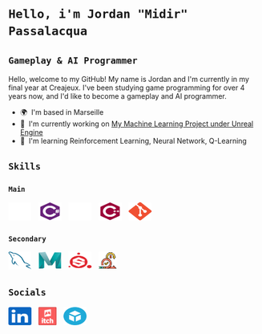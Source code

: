 # `Hello, i'm Jordan "Midir" Passalacqua`
## `Gameplay & AI Programmer`

Hello, welcome to my GitHub!
My name is Jordan and I'm currently in my final year at Creajeux. I've been studying game programming for over 4 years now, and I'd like to become a gameplay and AI programmer.

* 🌍  I'm based in Marseille
* 🚀  I'm currently working on [My Machine Learning Project under Unreal Engine](http://github.com/Midir1/ML_Project)
* 🧠  I'm learning Reinforcement Learning, Neural Network, Q-Learning

## `Skills`

### `Main`

<p align="left">
<a><img src="https://raw.githubusercontent.com/Midir1/Midir1/main/Logos/Unity.svg" width="46" height="36" alt="Unity" style="padding-right:10px"/></a>
<a><img src="https://raw.githubusercontent.com/Midir1/Midir1/main/Logos/Csharp.svg" width="46" height="36" alt="C#" style="padding-right:10px"/></a>
<a><img src="https://raw.githubusercontent.com/Midir1/Midir1/main/Logos/UnrealEngine.svg" width="46" height="36" alt="UnrealEngine" style="padding-right:10px"/></a>
<a><img src="https://raw.githubusercontent.com/Midir1/Midir1/main/Logos/Cplusplus.svg" width="46" height="36" alt="C++"style="padding-right:10px"/></a>
<a><img src="https://raw.githubusercontent.com/Midir1/Midir1/main/Logos/Git.svg" width="46" height="36" alt="Git"style="padding-right:10px"/></a>
</p>

### `Secondary`

<p align="left">
<a><img src="https://raw.githubusercontent.com/Midir1/Midir1/main/Logos/MySql.svg" width="46" height="36" alt="MySql" style="padding-right:10px"/></a>
<a><img src="https://raw.githubusercontent.com/Midir1/Midir1/main/Logos/Maya.svg" width="46" height="36" alt="Maya" style="padding-right:10px"/></a>
<a><img src="https://raw.githubusercontent.com/Midir1/Midir1/main/Logos/SubstanceDesigner.svg" width="46" height="36" alt="SubstanceDesigner" style="padding-right:10px"/></a>
<a><img src="https://raw.githubusercontent.com/Midir1/Midir1/main/Logos/Scrum.png" width="36" height="36" alt="Scrum" style="padding-right:10px"/></a>
</p>

## `Socials`

<p align="left"> 
<a href="https://fr.linkedin.com/in/jordan-passalacqua" target="_blank" rel="noreferrer"> <img src="https://raw.githubusercontent.com/Midir1/Midir1/main/Logos/Linkedin.svg" width="46" height="36" alt="Linkedin" style="padding-right:10px"/></a>
<a href="https://midir1.itch.io" target="_blank" rel="noreferrer"> <img src="https://raw.githubusercontent.com/Midir1/Midir1/main/Logos/Itch_io.svg" width="36" height="36" alt="itch.io" style="padding-right:10px"/></a>
<a href="https://sketchfab.com/Midir" target="_blank" rel="noreferrer"> <img src="https://raw.githubusercontent.com/Midir1/Midir1/main/Logos/Sketchfab.svg" width="46" height="36" alt="Sketchfab" style="padding-right:10px"/></a>
</p>